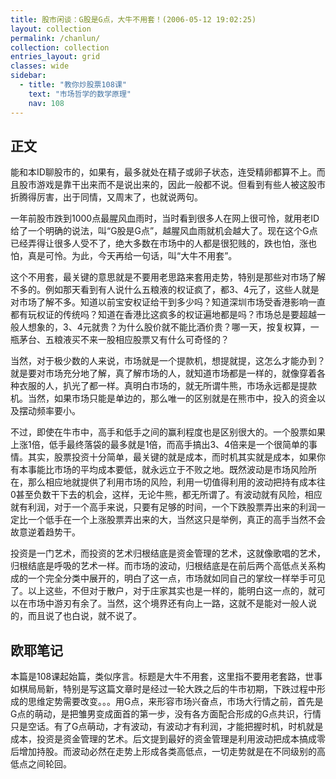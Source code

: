 ```yaml
---
title: 股市闲谈：G股是G点，大牛不用套！(2006-05-12 19:02:25)
layout: collection
permalink: /chanlun/
collection: collection
entries_layout: grid
classes: wide
sidebar:
  - title: "教你炒股票108课"
    text: "市场哲学的数学原理"
    nav: 108
---
```


## 正文

能和本ID聊股市的，如果有，最多就处在精子或卵子状态，连受精卵都算不上。而且股市游戏是靠干出来而不是说出来的，因此一般都不说。但看到有些人被这股市折腾得厉害，出于同情，又周末了，也就说两句。

一年前股市跌到1000点最腥风血雨时，当时看到很多人在网上很可怜，就用老ID给了一个明确的说法，叫“G股是G点”，越腥风血雨就机会越大了。现在这个G点已经弄得让很多人受不了，绝大多数在市场中的人都是很犯贱的，跌也怕，涨也怕，真是可怜。为此，今天再给一句话，叫“大牛不用套”。

这个不用套，最关键的意思就是不要用老思路来套用走势，特别是那些对市场了解不多的。例如那天看到有人说什么五粮液的权证疯了，都3、4元了，这些人就是对市场了解不多。知道以前宝安权证给干到多少吗？知道深圳市场受香港影响一直都有玩权证的传统吗？知道在香港比这疯多的权证遍地都是吗？市场总是要超越一般人想象的，3、4元就贵？为什么股价就不能比酒价贵？哪一天，按复权算，一瓶茅台、五粮液买不来一股相应股票又有什么可奇怪的？

当然，对于极少数的人来说，市场就是一个提款机，想提就提，这怎么才能办到？就是要对市场充分地了解，真了解市场的人，就知道市场都是一样的，就像穿着各种衣服的人，扒光了都一样。真明白市场的，就无所谓牛熊，市场永远都是提款机。当然，如果市场只能是单边的，那么唯一的区别就是在熊市中，投入的资金以及摆动频率要小。

不过，即使在牛市中，高手和低手之间的赢利程度也是区别很大的。一个股票如果上涨1倍，低手最终落袋的最多就是1倍，而高手搞出3、4倍来是一个很简单的事情。其实，股票投资十分简单，最关键的就是成本，而时机其实就是成本，如果你有本事能比市场的平均成本要低，就永远立于不败之地。既然波动是市场风险所在，那么相应地就提供了利用市场的风险，利用一切值得利用的波动把持有成本往0甚至负数干下去的机会，这样，无论牛熊，都无所谓了。有波动就有风险，相应就有利润，对于一个高手来说，只要有足够的时间，一个下跌股票弄出来的利润一定比一个低手在一个上涨股票弄出来的大，当然这只是举例，真正的高手当然不会故意逆着趋势干。

投资是一门艺术，而投资的艺术归根结底是资金管理的艺术，这就像歌唱的艺术，归根结底是呼吸的艺术一样。而市场的波动，归根结底是在前后两个高低点关系构成的一个完全分类中展开的，明白了这一点，市场就如同自己的掌纹一样举手可见了。以上这些，不但对于散户，对于庄家其实也是一样的，能明白这一点的，就可以在市场中游刃有余了。当然，这个境界还有向上一路，这就不是能对一般人说的，而且说了也白说，就不说了。

## 欧耶笔记
本篇是108课起始篇，类似序言。标题是大牛不用套，这里指不要用老套路，世事如棋局局新，特别是写这篇文章时是经过一轮大跌之后的牛市初期，下跌过程中形成的思维定势需要改变。。。用G点，来形容市场兴奋点，市场大行情之前，首先是G点的萌动，是把雏男变成面首的第一步，没有各方面配合形成的G点共识，行情只是空话。有了G点萌动，才有波动，有波动才有利润，才能把握时机，时机就是成本，投资是资金管理的艺术。后文提到最好的资金管理是利用波动把成本搞成零后增加持股。而波动必然在走势上形成各类高低点，一切走势就是在不同级别的高低点之间轮回。
